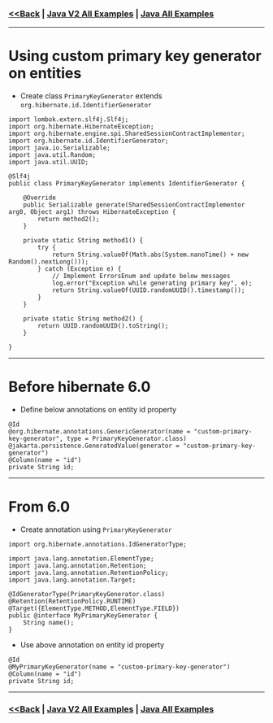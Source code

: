 ### [<<Back](../README.md) | [Java V2 All Examples](https://github.com/avinashbabudonthu/java/blob/master/java-v2/README.md) | [Java All Examples](https://github.com/avinashbabudonthu/java/blob/master/README.md)
------
# Using custom primary key generator on entities
* Create class `PrimaryKeyGenerator` extends `org.hibernate.id.IdentifierGenerator`
```
import lombok.extern.slf4j.Slf4j;
import org.hibernate.HibernateException;
import org.hibernate.engine.spi.SharedSessionContractImplementor;
import org.hibernate.id.IdentifierGenerator;
import java.io.Serializable;
import java.util.Random;
import java.util.UUID;

@Slf4j
public class PrimaryKeyGenerator implements IdentifierGenerator {

    @Override
    public Serializable generate(SharedSessionContractImplementor arg0, Object arg1) throws HibernateException {
        return method2();
    }

    private static String method1() {
        try {
            return String.valueOf(Math.abs(System.nanoTime() + new Random().nextLong()));
        } catch (Exception e) {
            // Implement ErrorsEnum and update below messages
            log.error("Exception while generating primary key", e);
            return String.valueOf(UUID.randomUUID().timestamp());
        }
    }

    private static String method2() {
        return UUID.randomUUID().toString();
    }

}
```
------
# Before hibernate 6.0
* Define below annotations on entity id property
```
@Id
@org.hibernate.annotations.GenericGenerator(name = "custom-primary-key-generator", type = PrimaryKeyGenerator.class)
@jakarta.persistence.GeneratedValue(generator = "custom-primary-key-generator")
@Column(name = "id")
private String id;
```
------
# From 6.0
* Create annotation using `PrimaryKeyGenerator`
```
import org.hibernate.annotations.IdGeneratorType;

import java.lang.annotation.ElementType;
import java.lang.annotation.Retention;
import java.lang.annotation.RetentionPolicy;
import java.lang.annotation.Target;

@IdGeneratorType(PrimaryKeyGenerator.class)
@Retention(RetentionPolicy.RUNTIME)
@Target({ElementType.METHOD,ElementType.FIELD})
public @interface MyPrimaryKeyGenerator {
    String name();
}
```
* Use above annotation on entity id property
```
@Id
@MyPrimaryKeyGenerator(name = "custom-primary-key-generator")
@Column(name = "id")
private String id;
```
------
### [<<Back](../README.md) | [Java V2 All Examples](https://github.com/avinashbabudonthu/java/blob/master/java-v2/README.md) | [Java All Examples](https://github.com/avinashbabudonthu/java/blob/master/README.md)